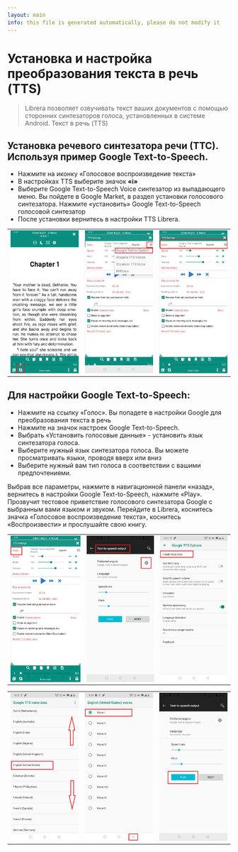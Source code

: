 ```yaml
---
layout: main
info: this file is generated automatically, please do not modify it
---
```


# Установка и настройка преобразования текста в речь (TTS)

> Librera позволяет озвучивать текст ваших документов с помощью сторонних синтезаторов голоса, установленных в системе Android. Текст в речь (TTS)

## Установка речевого синтезатора речи (ТТС). Используя пример Google Text-to-Speech.

* Нажмите на иконку «Голосовое воспроизведение текста»
* В настройках TTS выберите значок **«i»**
* Выберите Google Text-to-Speech Voice синтезатор из выпадающего меню. Вы пойдете в Google Market, в раздел установки голосового синтезатора. Нажмите «установить» Google Text-to-Speech голосовой синтезатор
* После установки вернитесь в настройки TTS Librera.

||||
|-|-|-|
|![](1.jpg)|![](3.jpg)|![](2.jpg)|

## Для настройки Google Text-to-Speech:

* Нажмите на ссылку «Голос». Вы попадете в настройки Google для преобразования текста в речь
* Нажмите на значок настроек Google Text-to-Speech.
* Выбрать «Установить голосовые данные» - установить язык синтезатора голоса.
* Выберите нужный язык синтезатора голоса. Вы можете просматривать языки, проводя вверх или вниз
* Выберите нужный вам тип голоса в соответствии с вашими предпочтениями.

Выбрав все параметры, нажмите в навигационной панели «назад», вернитесь в настройки Google Text-to-Speech, нажмите «Play». Прозвучит тестовое приветствие голосового синтезатора Google с выбранным вами языком и звуком. Перейдите в Librera, коснитесь значка «Голосовое воспроизведение текста», коснитесь «Воспроизвести» и прослушайте свою книгу.

||||
|-|-|-|
|![](4.jpg)|![](5.jpg)|![](6.jpg)|

||||
|-|-|-|
|![](7.jpg)|![](8.jpg)|![](9.jpg)|
